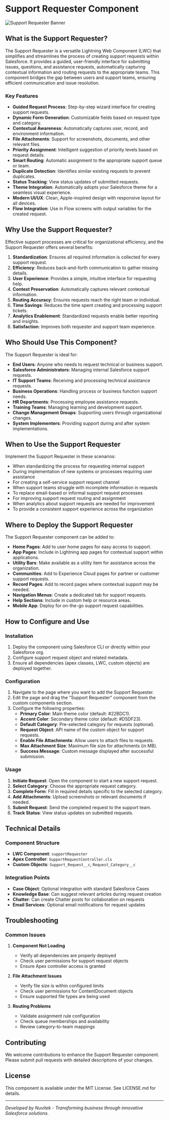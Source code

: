 # Support Requester Component

![Support Requester Banner](https://raw.githubusercontent.com/YOUR-ORG/YOUR-REPO/main/docs/images/support-requester-banner.png)

## What is the Support Requester?

The Support Requester is a versatile Lightning Web Component (LWC) that simplifies and streamlines the process of creating support requests within Salesforce. It provides a guided, user-friendly interface for submitting issues, questions, and assistance requests, automatically capturing contextual information and routing requests to the appropriate teams. This component bridges the gap between users and support teams, ensuring efficient communication and issue resolution.

### Key Features

- **Guided Request Process**: Step-by-step wizard interface for creating support requests.
- **Dynamic Form Generation**: Customizable fields based on request type and category.
- **Contextual Awareness**: Automatically captures user, record, and environment information.
- **File Attachments**: Support for screenshots, documents, and other relevant files.
- **Priority Assignment**: Intelligent suggestion of priority levels based on request details.
- **Smart Routing**: Automatic assignment to the appropriate support queue or team.
- **Duplicate Detection**: Identifies similar existing requests to prevent duplicates.
- **Status Tracking**: View status updates of submitted requests.
- **Theme Integration**: Automatically adopts your Salesforce theme for a seamless visual experience.
- **Modern UI/UX**: Clean, Apple-inspired design with responsive layout for all devices.
- **Flow Integration**: Use in Flow screens with output variables for the created request.

## Why Use the Support Requester?

Effective support processes are critical for organizational efficiency, and the Support Requester offers several benefits:

1. **Standardization**: Ensures all required information is collected for every support request.
2. **Efficiency**: Reduces back-and-forth communication to gather missing details.
3. **User Experience**: Provides a simple, intuitive interface for requesting help.
4. **Context Preservation**: Automatically captures relevant contextual information.
5. **Routing Accuracy**: Ensures requests reach the right team or individual.
6. **Time Savings**: Reduces the time spent creating and processing support tickets.
7. **Analytics Enablement**: Standardized requests enable better reporting and insights.
8. **Satisfaction**: Improves both requester and support team experience.

## Who Should Use This Component?

The Support Requester is ideal for:

- **End Users**: Anyone who needs to request technical or business support.
- **Salesforce Administrators**: Managing internal Salesforce support requests.
- **IT Support Teams**: Receiving and processing technical assistance requests.
- **Business Operations**: Handling process or business function support needs.
- **HR Departments**: Processing employee assistance requests.
- **Training Teams**: Managing learning and development support.
- **Change Management Groups**: Supporting users through organizational changes.
- **System Implementers**: Providing support during and after system implementations.

## When to Use the Support Requester

Implement the Support Requester in these scenarios:

- When standardizing the process for requesting internal support
- During implementation of new systems or processes requiring user assistance
- For creating a self-service support request channel
- When support teams struggle with incomplete information in requests
- To replace email-based or informal support request processes
- For improving support request routing and assignment
- When analytics about support requests are needed for improvement
- To provide a consistent support experience across the organization

## Where to Deploy the Support Requester

The Support Requester component can be added to:

- **Home Pages**: Add to user home pages for easy access to support.
- **App Pages**: Include in Lightning app pages for contextual support within applications.
- **Utility Bars**: Make available as a utility item for assistance across the organization.
- **Communities**: Add to Experience Cloud pages for partner or customer support requests.
- **Record Pages**: Add to record pages where contextual support may be needed.
- **Navigation Menus**: Create a dedicated tab for support requests.
- **Help Sections**: Include in custom help or resource areas.
- **Mobile App**: Deploy for on-the-go support request capabilities.

## How to Configure and Use

### Installation

1. Deploy the component using Salesforce CLI or directly within your Salesforce org.
2. Configure support request object and related metadata.
3. Ensure all dependencies (apex classes, LWC, custom objects) are deployed together.

### Configuration

1. Navigate to the page where you want to add the Support Requester.
2. Edit the page and drag the "Support Requester" component from the custom components section.
3. Configure the following properties:
   - **Primary Color**: Main theme color (default: #22BDC1).
   - **Accent Color**: Secondary theme color (default: #D5DF23).
   - **Default Category**: Pre-selected category for requests (optional).
   - **Request Object**: API name of the custom object for support requests.
   - **Enable File Attachments**: Allow users to attach files to requests.
   - **Max Attachment Size**: Maximum file size for attachments (in MB).
   - **Success Message**: Custom message displayed after successful submission.

### Usage

1. **Initiate Request**: Open the component to start a new support request.
2. **Select Category**: Choose the appropriate request category.
3. **Complete Form**: Fill in required details specific to the selected category.
4. **Add Attachments**: Upload screenshots or relevant documents if needed.
5. **Submit Request**: Send the completed request to the support team.
6. **Track Status**: View status updates on submitted requests.

## Technical Details

### Component Structure

- **LWC Component**: `supportRequester`
- **Apex Controller**: `SupportRequestController.cls`
- **Custom Objects**: `Support_Request__c`, `Request_Category__c`

### Integration Points

- **Case Object**: Optional integration with standard Salesforce Cases
- **Knowledge Base**: Can suggest relevant articles during request creation
- **Chatter**: Can create Chatter posts for collaboration on requests
- **Email Services**: Optional email notifications for request updates

## Troubleshooting

### Common Issues

1. **Component Not Loading**
   - Verify all dependencies are properly deployed
   - Check user permissions for support request objects
   - Ensure Apex controller access is granted

2. **File Attachment Issues**
   - Verify file size is within configured limits
   - Check user permissions for ContentDocument objects
   - Ensure supported file types are being used

3. **Routing Problems**
   - Validate assignment rule configuration
   - Check queue memberships and availability
   - Review category-to-team mappings

## Contributing

We welcome contributions to enhance the Support Requester component. Please submit pull requests with detailed descriptions of your changes.

## License

This component is available under the MIT License. See LICENSE.md for details.

---

_Developed by Nuvitek - Transforming business through innovative Salesforce solutions._
